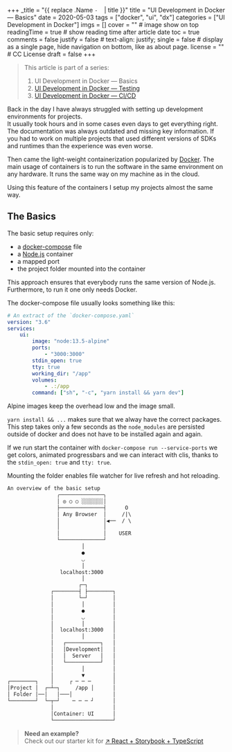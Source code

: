 +++
_title = "{{ replace .Name `-` ` ` | title }}"
title = "UI Development in Docker — Basics"
date = 2020-05-03
tags = ["docker", "ui", "dx"]
categories = ["UI Development in Docker"] 
imgs = []
cover = ""  # image show on top
readingTime = true  # show reading time after article date
toc = true
comments = false
justify = false  # text-align: justify;
single = false  # display as a single page, hide navigation on bottom, like as about page.
license = ""  # CC License
draft = false
+++

> This article is part of a series:
>
> 1. UI Development in Docker — Basics
> 2. [UI Development in Docker — Testing](/posts/02_ui-development-in-docker-testing)
> 3. [UI Development in Docker — CI/CD](/posts/03_ui-development-in-docker-cicd)

Back in the day I have always struggled with setting up development environments for projects.  
It usually took hours and in some cases even days to get everything right.
The documentation was always outdated and missing key information.
If you had to work on multiple projects that used
different versions of SDKs and runtimes than the experience was even worse.

Then came the light-weight containerization popularized by [Docker](https://www.docker.com/).
The main usage of containers is to run the software in the same environment on any hardware.
It runs the same way on my machine as in the cloud.

Using this feature of the containers I setup my projects almost the same way.

## The Basics

The basic setup requires only:

* a [docker-compose](https://docs.docker.com/compose/) file
* a [Node.js](https://hub.docker.com/_/node) container
* a mapped port
* the project folder mounted into the container

This approach ensures that everybody runs the same version of Node.js.
Furthermore, to run it one only needs Docker.

The docker-compose file usually looks something like this:

```yaml
# An extract of the `docker-compose.yaml`
version: "3.6"
services:
    ui:
        image: "node:13.5-alpine"
        ports:
            - "3000:3000"
        stdin_open: true
        tty: true
        working_dir: "/app"
        volumes:
            - .:/app
        command: ["sh", "-c", "yarn install && yarn dev"]
```

Alpine images keep the overhead low and the image small.

`yarn install && ...` makes sure that we alway have the correct packages.
This step takes only a few seconds as the `node_modules` are persisted outside of docker
and does not have to be installed again and again.

If we run start the container with `docker-compose run --service-ports`
we get colors, animated progressbars and we can interact with clis, thanks to the
`stdin_open: true` and `tty: true`.

Mounting the folder enables file watcher for live refresh and hot reloading.

```txt
An overview of the basic setup
                ╭──────────────╮
                │ ◎ ○ ○ ░░░░░░░│
                ├──────────────┤      O
                │ Any Browser  │     /|\  
                │              │◀──  / \  
                │              │
                │              │    USER  
                └──────────────┘
                        │
                        ●
                        ◡
                        │
                 localhost:3000
                        │
                       ┌─┐
              ┌────────┤ ├────────┐
              │        └─┘        │
              │         │         │
              │         ●         │
              │         ◡         │
              │         │         │
              │  localhost:3000   │
              │         │         │
              │   ┌───────────┐   │
              │   │Development│   │
              │   │  Server   │   │
              │   └───────────┘   │
              │         │         │
              │         ▼         │
┌────────┐    │     ┌ ─ ─ ─       │
│Project │  ┌─┴─┐     /app │      │
│ Folder │──│   │───│             │
└────────┘  └─┬─┘    ─ ─ ─ ┘      │
              │                   │
              │Container: UI      │
              └───────────────────┘
```

> **Need an example?**  
> Check out our starter kit for [↗ React + Storybook + TypeScript](https://github.com/sprinteins/starter-kits/tree/master/react-storybook-typescript)
